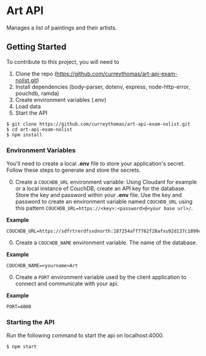 # Art API

Manages a list of paintings and their artists.


## Getting Started

To contribute to this project, you will need to
1. Clone the repo (https://github.com/curreythomas/art-api-exam-nolist.git)
2. Install dependencies (body-parser, dotenv, express, node-http-error, pouchdb, ramda)
3. Create environment variables (.env)
4. Load data
5. Start the API


```
$ git clone https://github.com/curreythomas/art-api-exam-nolist.git
$ cd art-api-exam-nolist
$ npm install
```

### Environment Variables
You'll need to create a local **.env** file to store your application's secret.  Follow these steps to generate and store the secrets.

0. Create a `COUCHDB_URL` environment variable:  Using Cloudant for example or a local instance of CouchDB, create an API key for the database.  Store the key and password within your **.env** file.  Use the key and password to create an environment variable named `COUCHDB_URL` using this pattern `COUCHDB_URL=https://<key>:<password>@<your base url>/`.

  **Example**

  ```
  COUCHDB_URL=https://sdfrtrerdfsxdnorth:187254aff7762f28afxu92d137c1899c14f7c999@jeffjohnson.cloudant.com/
  ```

0. Create a `COUCHDB_NAME` environment variable.  The name of the database.

  **Example**

  ```
  COUCHDB_NAME=<yourname>Art
  ```

0.  Create a `PORT` environment variable used by the client application to connect and communicate with your api.

  **Example**

  ```
  PORT=4000
  ```

### Starting the API

  Run the following command to start the api on localhost:4000.

  ```
  $ npm start
  ```
